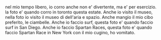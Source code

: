 <!-- # Prepara una slide con immagini (foto personali se possibile)  per descrivere cosa fai nel tempo libero e preparati a descrivere le tue attività ai compagni e alla prof.  La presentazione deve essere breve, massimo 3 minuti.  THE SLIDE SHOULD ONLY HAVE IMAGES, NO ADDED TEXT.   -->

<!-- Rispondi alle seguenti domande: Che cosa fai nel tempo libero?  Quando? Dove? Con che frequenza? Con chi? Perché?  USA VERBI DIFFERENTI al presente e non ripetere "mi piace....mi piace..." -->

nel mio tempo libero, io corro anche non e' divertente, ma e' per esercizio. la foto e' quando corro in toronto questa estate. Anche io visito il museo, nella foto io visito il museo di dell'aria e spazio. Anche mangio il mio cibo preferito, le ciambelle. Anche io faccio surf, questa foto e' quando faccio surf in San Diego. Anche io faccio Spartan Races, questa foto e' quando faccio Spartan Race in New York con il mio cugino, ho vomitato.
